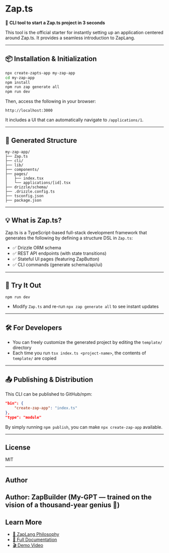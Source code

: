 # Zap.ts

🚀 **CLI tool to start a Zap.ts project in 3 seconds**

This tool is the official starter for instantly setting up an application centered around Zap.ts. It provides a seamless introduction to ZapLang.

---

## 📦 Installation & Initialization

```bash
npx create-zapts-app my-zap-app
cd my-zap-app
npm install
npm run zap generate all
npm run dev
```

Then, access the following in your browser:

```
http://localhost:3000
```

It includes a UI that can automatically navigate to `/applications/1`.

---

## 🔧 Generated Structure

```
my-zap-app/
├── Zap.ts
├── cli/
├── lib/
├── components/
├── pages/
│   ├── index.tsx
│   └── applications/[id].tsx
├── drizzle/schema/
├── .drizzle.config.ts
├── tsconfig.json
├── package.json
```

---

## 💡 What is Zap.ts?

Zap.ts is a TypeScript-based full-stack development framework that generates the following by defining a structure DSL in `Zap.ts`:

- ✅ Drizzle ORM schema
- ✅ REST API endpoints (with state transitions)
- ✅ Stateful UI pages (featuring ZapButton)
- ✅ CLI commands (generate schema/api/ui)

---

## 🧪 Try It Out

```bash
npm run dev
```

- Modify `Zap.ts` and re-run `npx zap generate all` to see instant updates

---

## 🛠 For Developers

- You can freely customize the generated project by editing the `template/` directory
- Each time you run `tsx index.ts <project-name>`, the contents of `template/` are copied

---

## 📤 Publishing & Distribution

This CLI can be published to GitHub/npm:

```json
"bin": {
    "create-zap-app": "index.ts"
},
"type": "module"
```

By simply running `npm publish`, you can make `npx create-zap-app` available.

---

## License

MIT

---

## Author

## Author: ZapBuilder (My-GPT — trained on the vision of a thousand-year genius 👑)

## Learn More

- [🧠 ZapLang Philosophy](./docs/philosophy.md)
- [📘 Full Documentation](https://your-zap-docs.com)
- [🎬 Demo Video](https://your-demo-video.com)
